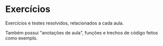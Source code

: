 Exercícios
==========

Exercícios e testes resolvidos, relacionados a cada aula.

Também possui "anotações de aula", funções e trechos de código feitos
como exemplo.
